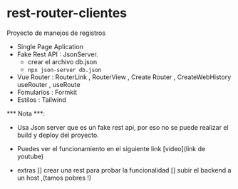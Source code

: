 # rest-router-clientes

Proyecto de manejos de registros

- Single Page Aplication
- Fake Rest API : JsonServer.
  - crear el archivo db.json
  - `npx json-server db.json`
- Vue Router : RouterLink , RouterView , Create Router , CreateWebHistory
  useRouter , useRoute
- Fomularios : Formkit
- Estilos : Tailwind

*** Nota ***:

- Usa Json server que es un fake rest api, por eso no se puede realizar el build y deploy del proyecto.
- Puedes ver el funcionamiento en el siguiente link [video](link de youtube)

- extras
[] crear una rest para probar la funcionalidad
[] subir el backend a un host ,(tamos pobres !)

